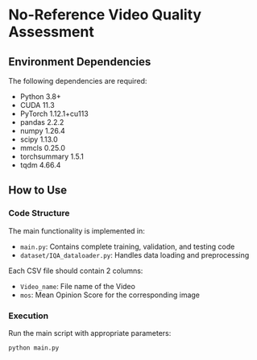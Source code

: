 # No-Reference Video Quality Assessment 


## Environment Dependencies

The following dependencies are required:
- Python 3.8+
- CUDA 11.3
- PyTorch 1.12.1+cu113
- pandas 2.2.2
- numpy 1.26.4
- scipy 1.13.0
- mmcls 0.25.0
- torchsummary 1.5.1
- tqdm 4.66.4

## How to Use

### Code Structure
The main functionality is implemented in:
- `main.py`: Contains complete training, validation, and testing code
- `dataset/IQA_dataloader.py`: Handles data loading and preprocessing



Each CSV file should contain 2 columns:
- `Video_name`: File name of the Video
- `mos`: Mean Opinion Score for the corresponding image

### Execution
Run the main script with appropriate parameters:
```bash
python main.py

